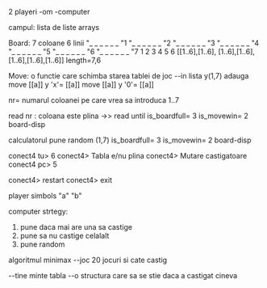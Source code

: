 2 playeri
-om
-computer

campul:
lista de liste
arrays

Board:
7 coloane
6 linii
"_ _ _ _ _ _ "1
"_ _ _ _ _ _ "2
"_ _ _ _ _ _ "3
"_ _ _ _ _ _ "4
"_ _ _ _ _ _ "5
"_ _ _ _ _ _ "6
"_ _ _ _ _ _ "7
 1 2 3 4 5 6 
[[1..6],[1..6], [1..6],[1..6], [1..6],[1..6],[1..6]] length=7,6

Move:
o functie care schimba starea tablei de joc
--in lista y(1,7) adauga 
move [[a]] y 'x'= [[a]]
move [[a]] y '0'= [[a]]



nr= numarul coloanei pe care vrea sa introduca 1..7

read nr : coloana este plina ->> read until 
is_boardfull= 3
is_movewin= 2
board-disp

calculatorul pune random (1,7)
is_boardfull= 3
is_movewin= 2
board-disp


conect4 tu> 6
conect4> Tabla e/nu plina
conect4> Mutare castigatoare
conect4 pc> 5

conect4> restart
conect4> exit

player simbols "a" "b"

computer strtegy:
1. pune daca mai are una sa castige
2. pune sa nu castige celalalt
3. pune random

algoritmul minimax
--joc 20 jocuri si cate castig 

--tine minte tabla 
--o structura care sa se stie daca a castigat cineva
